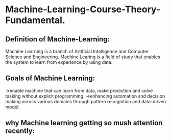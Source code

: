 # Machine-Learning-Course-Theory-Fundamental.
## Definition of Machine-Learning:
Machine Learning is a branch of Artificial Intelligence and Computer Science and Engineering.
Machine Learing is a field of study that enables the system to learn from experience by using data.


## Goals of Machine Learning:
->enable machine that can learn from data, make prediction and solve tasking without explicit programming.
->enhancing automation and decision making across various domains through pattern recognition and data-driven model.

## why Machine learning getting so mush attention recently:

